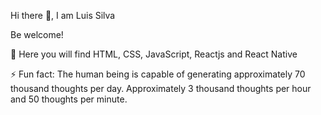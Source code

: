 Hi there 👋, I am Luis Silva

Be welcome!

💬 Here you will find HTML, CSS, JavaScript, Reactjs and React Native

⚡ Fun fact: The human being is capable of generating approximately 70 thousand thoughts per day. 
            Approximately 3 thousand thoughts per hour and 50 thoughts per minute.

